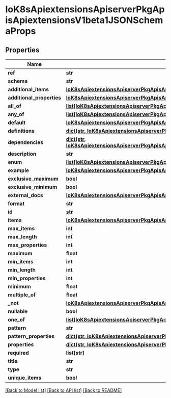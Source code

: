 # IoK8sApiextensionsApiserverPkgApisApiextensionsV1beta1JSONSchemaProps

## Properties
Name | Type | Description | Notes
------------ | ------------- | ------------- | -------------
**ref** | **str** |  | [optional] 
**schema** | **str** |  | [optional] 
**additional_items** | [**IoK8sApiextensionsApiserverPkgApisApiextensionsV1beta1JSONSchemaPropsOrBool**](IoK8sApiextensionsApiserverPkgApisApiextensionsV1beta1JSONSchemaPropsOrBool.md) |  | [optional] 
**additional_properties** | [**IoK8sApiextensionsApiserverPkgApisApiextensionsV1beta1JSONSchemaPropsOrBool**](IoK8sApiextensionsApiserverPkgApisApiextensionsV1beta1JSONSchemaPropsOrBool.md) |  | [optional] 
**all_of** | [**list[IoK8sApiextensionsApiserverPkgApisApiextensionsV1beta1JSONSchemaProps]**](IoK8sApiextensionsApiserverPkgApisApiextensionsV1beta1JSONSchemaProps.md) |  | [optional] 
**any_of** | [**list[IoK8sApiextensionsApiserverPkgApisApiextensionsV1beta1JSONSchemaProps]**](IoK8sApiextensionsApiserverPkgApisApiextensionsV1beta1JSONSchemaProps.md) |  | [optional] 
**default** | [**IoK8sApiextensionsApiserverPkgApisApiextensionsV1beta1JSON**](IoK8sApiextensionsApiserverPkgApisApiextensionsV1beta1JSON.md) |  | [optional] 
**definitions** | [**dict(str, IoK8sApiextensionsApiserverPkgApisApiextensionsV1beta1JSONSchemaProps)**](IoK8sApiextensionsApiserverPkgApisApiextensionsV1beta1JSONSchemaProps.md) |  | [optional] 
**dependencies** | [**dict(str, IoK8sApiextensionsApiserverPkgApisApiextensionsV1beta1JSONSchemaPropsOrStringArray)**](IoK8sApiextensionsApiserverPkgApisApiextensionsV1beta1JSONSchemaPropsOrStringArray.md) |  | [optional] 
**description** | **str** |  | [optional] 
**enum** | [**list[IoK8sApiextensionsApiserverPkgApisApiextensionsV1beta1JSON]**](IoK8sApiextensionsApiserverPkgApisApiextensionsV1beta1JSON.md) |  | [optional] 
**example** | [**IoK8sApiextensionsApiserverPkgApisApiextensionsV1beta1JSON**](IoK8sApiextensionsApiserverPkgApisApiextensionsV1beta1JSON.md) |  | [optional] 
**exclusive_maximum** | **bool** |  | [optional] 
**exclusive_minimum** | **bool** |  | [optional] 
**external_docs** | [**IoK8sApiextensionsApiserverPkgApisApiextensionsV1beta1ExternalDocumentation**](IoK8sApiextensionsApiserverPkgApisApiextensionsV1beta1ExternalDocumentation.md) |  | [optional] 
**format** | **str** |  | [optional] 
**id** | **str** |  | [optional] 
**items** | [**IoK8sApiextensionsApiserverPkgApisApiextensionsV1beta1JSONSchemaPropsOrArray**](IoK8sApiextensionsApiserverPkgApisApiextensionsV1beta1JSONSchemaPropsOrArray.md) |  | [optional] 
**max_items** | **int** |  | [optional] 
**max_length** | **int** |  | [optional] 
**max_properties** | **int** |  | [optional] 
**maximum** | **float** |  | [optional] 
**min_items** | **int** |  | [optional] 
**min_length** | **int** |  | [optional] 
**min_properties** | **int** |  | [optional] 
**minimum** | **float** |  | [optional] 
**multiple_of** | **float** |  | [optional] 
**_not** | [**IoK8sApiextensionsApiserverPkgApisApiextensionsV1beta1JSONSchemaProps**](IoK8sApiextensionsApiserverPkgApisApiextensionsV1beta1JSONSchemaProps.md) |  | [optional] 
**nullable** | **bool** |  | [optional] 
**one_of** | [**list[IoK8sApiextensionsApiserverPkgApisApiextensionsV1beta1JSONSchemaProps]**](IoK8sApiextensionsApiserverPkgApisApiextensionsV1beta1JSONSchemaProps.md) |  | [optional] 
**pattern** | **str** |  | [optional] 
**pattern_properties** | [**dict(str, IoK8sApiextensionsApiserverPkgApisApiextensionsV1beta1JSONSchemaProps)**](IoK8sApiextensionsApiserverPkgApisApiextensionsV1beta1JSONSchemaProps.md) |  | [optional] 
**properties** | [**dict(str, IoK8sApiextensionsApiserverPkgApisApiextensionsV1beta1JSONSchemaProps)**](IoK8sApiextensionsApiserverPkgApisApiextensionsV1beta1JSONSchemaProps.md) |  | [optional] 
**required** | **list[str]** |  | [optional] 
**title** | **str** |  | [optional] 
**type** | **str** |  | [optional] 
**unique_items** | **bool** |  | [optional] 

[[Back to Model list]](../README.md#documentation-for-models) [[Back to API list]](../README.md#documentation-for-api-endpoints) [[Back to README]](../README.md)


